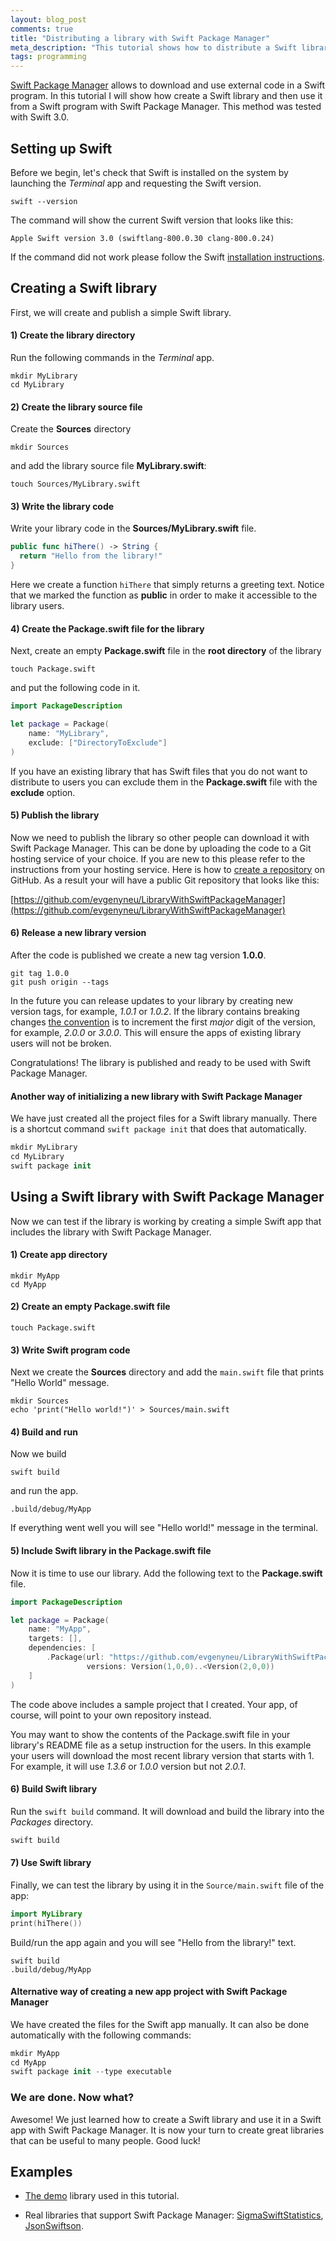 ```yaml
---
layout: blog_post
comments: true
title: "Distributing a library with Swift Package Manager"
meta_description: "This tutorial shows how to distribute a Swift library with Swift Package Manager."
tags: programming
---
```



[Swift Package Manager](https://swift.org/package-manager/) allows to download and use external code in a Swift program. In this tutorial I will show how create a Swift library and then use it from a Swift program with Swift Package Manager. This method was tested with Swift 3.0.

## Setting up Swift

Before we begin, let's check that Swift is installed on the system by launching the *Terminal* app and requesting the Swift version.

```
swift --version
```

The command will show the current Swift version that looks like this:

```
Apple Swift version 3.0 (swiftlang-800.0.30 clang-800.0.24)
```

If the command did not work please follow the Swift [installation instructions](https://swift.org/getting-started).

## Creating a Swift library

First, we will create and publish a simple Swift library.

#### 1) Create the library directory

Run the following commands in the *Terminal* app.

```
mkdir MyLibrary
cd MyLibrary
```



#### 2) Create the library source file


Create the **Sources** directory

```
mkdir Sources
```

and add the library source file **MyLibrary.swift**:

```
touch Sources/MyLibrary.swift
```


#### 3) Write the library code

Write your library code in the **Sources/MyLibrary.swift** file.

```Swift
public func hiThere() -> String {
  return "Hello from the library!"
}
```

Here we create a function `hiThere` that simply returns a greeting text. Notice that we marked the function as **public** in order to make it accessible to the library users.


#### 4) Create the Package.swift file for the library

Next, create an empty **Package.swift** file in the **root directory** of the library

```
touch Package.swift
```

and put the following code in it.

```Swift
import PackageDescription

let package = Package(
    name: "MyLibrary",
    exclude: ["DirectoryToExclude"]
)
```

If you have an existing library that has Swift files that you do not want to distribute to users you can exclude them in the **Package.swift** file with the **exclude** option.



#### 5) Publish the library

Now we need to publish the library so other people can download it with Swift Package Manager. This can be done by uploading the code to a Git hosting service of your choice. If you are new to this please refer to the instructions from your hosting service. Here is how to [create a repository](https://help.github.com/articles/adding-an-existing-project-to-github-using-the-command-line/) on GitHub. As a result your will have a public Git repository that looks like this:

[https://github.com/evgenyneu/LibraryWithSwiftPackageManager](https://github.com/evgenyneu/LibraryWithSwiftPackageManager)



#### 6) Release a new library version


After the code is published we create a new tag version **1.0.0**.

```
git tag 1.0.0
git push origin --tags
```

In the future you can release updates to your library by creating new version tags, for example, *1.0.1* or *1.0.2*. If the library contains breaking changes [the convention](http://semver.org/) is to increment the first *major* digit of the version, for example, *2.0.0* or *3.0.0*. This will ensure the apps of existing library users will not be broken.

Congratulations! The library is published and ready to be used with Swift Package Manager.


#### Another way of initializing a new library with Swift Package Manager

We have just created all the project files for a Swift library manually. There is a shortcut command `swift package init` that does that automatically.

```Swift
mkdir MyLibrary
cd MyLibrary
swift package init
```

## Using a Swift library with Swift Package Manager

Now we can test if the library is working by creating a simple Swift app that includes the library with Swift Package Manager.

#### 1) Create app directory

```
mkdir MyApp
cd MyApp
```

#### 2) Create an empty Package.swift file

```
touch Package.swift
```

#### 3) Write Swift program code

Next we create the **Sources** directory and add the `main.swift` file that prints "Hello World" message.

```
mkdir Sources
echo 'print("Hello world!")' > Sources/main.swift
```


#### 4) Build and run

Now we build

```
swift build
```

and run the app.

```
.build/debug/MyApp
```

If everything went well you will see "Hello world!" message in the terminal.

#### 5) Include Swift library in the Package.swift file

Now it is time to use our library. Add the following text to the **Package.swift** file.

```Swift
import PackageDescription

let package = Package(
    name: "MyApp",
    targets: [],
    dependencies: [
        .Package(url: "https://github.com/evgenyneu/LibraryWithSwiftPackageManager.git",
                 versions: Version(1,0,0)..<Version(2,0,0))
    ]
)
```

The code above includes a sample project that I created. Your app, of course, will point to your own repository instead.

You may want to show the contents of the Package.swift file in your library's README file as a setup instruction for the users. In this example your users will download the most recent library version that starts with 1. For example, it will use *1.3.6* or *1.0.0* version but not *2.0.1*.

#### 6) Build Swift library

Run the `swift build` command. It will download and build the library into the *Packages* directory.

```Swift
swift build
```


#### 7) Use Swift library

Finally, we can test the library by using it in the `Source/main.swift` file of the app:

```Swift
import MyLibrary
print(hiThere())
```

Build/run the app again and you will see "Hello from the library!" text.

```
swift build
.build/debug/MyApp
```

#### Alternative way of creating a new app project with Swift Package Manager

We have created the files for the Swift app manually. It can also be done automatically with the following commands:

```Swift
mkdir MyApp
cd MyApp
swift package init --type executable
```


### We are done. Now what?

Awesome! We just learned how to create a Swift library and use it in a Swift app with Swift Package Manager. It is now your turn to create great libraries that can be useful to many people. Good luck!



## Examples

* [The demo](https://github.com/evgenyneu/LibraryWithSwiftPackageManager) library used in this tutorial.

* Real libraries that support Swift Package Manager: [SigmaSwiftStatistics](https://github.com/evgenyneu/SigmaSwiftStatistics), [JsonSwiftson](https://github.com/evgenyneu/JsonSwiftson).


